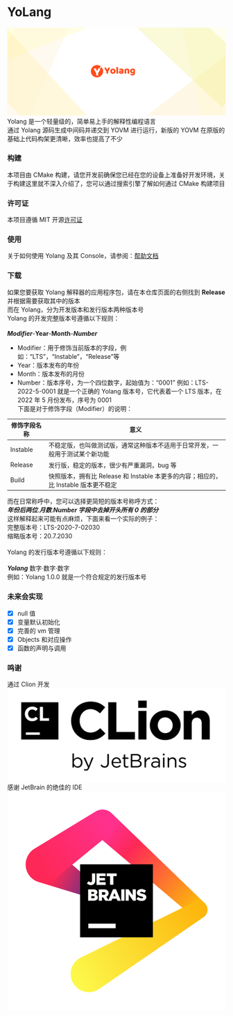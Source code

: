 # YoLang

![yopic.png](yopic.png)
Yolang 是一个轻量级的，简单易上手的解释性编程语言 <br>
通过 Yolang 源码生成中间码并递交到 YOVM 进行运行，新版的 YOVM 在原版的基础上代码构架更清晰，效率也提高了不少

### 构建

本项目由 CMake 构建，请您开发前确保您已经在您的设备上准备好开发环境，关于构建这里就不深入介绍了，您可以通过搜索引擎了解如何通过 CMake 构建项目

### 许可证

本项目遵循 MIT 开源[许可证](LICENSE)

### 使用

关于如何使用 Yolang 及其 Console，请参阅：[帮助文档](docs/usehelp.md)

### 下载

如果您要获取 Yolang 解释器的应用程序包，请在本仓库页面的右侧找到 **Release**并根据需要获取其中的版本 <br>
而在 Yolang，分为开发版本和发行版本两种版本号 <br>
Yolang 的开发完整版本号遵循以下规则： <br>
<br>
**_Modifier_**-**Year**-**Month**-**_Number_**

-   Modifier：用于修饰当前版本的字段，例如：“LTS”，“Instable”，“Release”等
-   Year：版本发布的年份
-   Month：版本发布的月份
-   Number：版本序号，为一个四位数字，起始值为：“0001”
    例如：LTS-2022-5-0001 就是一个正确的 Yolang 版本号，它代表着一个 LTS 版本，在 2022 年 5 月份发布，序号为 0001 <br>
    下面是对于修饰字段（Modifier）的说明：

| 修饰字段名称 | 意义                                                                                |
| ------------ | ----------------------------------------------------------------------------------- |
| Instable     | 不稳定版，也叫做测试版，通常这种版本不适用于日常开发，一般用于测试某个新功能        |
| Release      | 发行版，稳定的版本，很少有严重漏洞，bug 等                                          |
| Build        | 快照版本，拥有比 Release 和 Instable 本更多的内容；相应的，比 Instable 版本更不稳定 |

而在日常称呼中，您可以选择更简短的版本号称呼方式： <br>
**_年份后两位_**.**_月数_**.**_Number 字段中去掉开头所有 0 的部分_** <br>
这样解释起来可能有点麻烦，下面来看一个实际的例子： <br>
完整版本号：LTS-2020-7-02030 <br>
缩略版本号：20.7.2030 <br>
<br>
Yolang 的发行版本号遵循以下规则： <br>
<br>
**_Yolang_** 数字·数字·数字 <br>
例如：Yolang 1.0.0 就是一个符合规定的发行版本号 <br>

### 未来会实现

-   [x] null 值
-   [x] 变量默认初始化
-   [x] 完善的 vm 管理
-   [x] Objects 和对应操作
-   [x] 函数的声明与调用

### 鸣谢

通过 Clion 开发 ![clion.png](clion.png) <br>
感谢 JetBrain 的绝佳的 IDE ![jb.png](jb.png)
